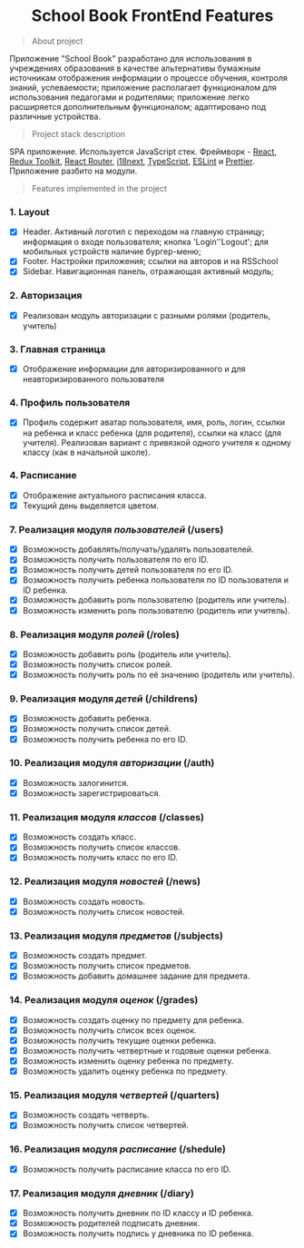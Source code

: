 <h1 align="center">School Book FrontEnd Features</h1>

> About project

Приложение "School Book" разработано для использования в учреждениях образования в качестве альтернативы бумажным источникам отображения информации о процессе обучения, контроля знаний, успеваемости; приложение располагает функционалом для использования педагогами и родителями; приложение легко расширяется дополнительным функционалом; адаптировано под различные устройства.

> Project stack description

SPA приложение. Используется JavaScript стек. Фреймворк - [React](https://reactjs.org/), [Redux Toolkit](https://redux-toolkit.js.org/), [React Router](https://github.com/remix-run/react-router#readme), [i18next](https://www.i18next.com/), [TypeScript](https://www.typescriptlang.org/), [ESLint](https://eslint.org/) и [Prettier](https://prettier.io/). 
Приложение разбито на модули.

> Features implemented in the project

### 1. Layout 
- [x] Header. Активный логотип с переходом на главную страницу; информация о входе пользователя; кнопка 'Login'\'Logout'; для мобильных устройств наличие бургер-меню;
- [x] Footer. Настройки приложения; ссылки на авторов и на RSSchool 
- [x] Sidebar. Навигационная панель, отражающая активный модуль;

### 2. Авторизация
- [x] Реализован модуль авторизации с разными ролями (родитель, учитель)

### 3. Главная страница
- [x] Отображение информации для авторизированного и для неавторизированного пользователя

### 4. Профиль пользователя
- [x] Профиль содержит аватар пользователя, имя, роль, логин, ccылки на ребенка и класс ребенка (для родителя), ccылки на класс (для учителя). Реализован вариант с привязкой одного учителя к одному классу (как в начальной школе).

### 4. Расписание
- [x] Отображение актуального расписания класса.
- [x] Текущий день выделяется цветом.

### 7. Реализация модуля *пользователей* (/users)
- [x] Возможность добавлять/получать/удалять пользователей.
- [x] Возможность получить пользователя по его ID.
- [x] Возможность получить детей пользователя по его ID.
- [x] Возможность получить ребенка пользователя по ID пользователя и ID ребенка.
- [x] Возможность добавить роль пользователю (родитель или учитель).
- [x] Возможность изменить роль пользователю (родитель или учитель).
  
### 8. Реализация модуля *ролей* (/roles) 
- [x] Возможность добавить роль (родитель или учитель).
- [x] Возможность получить список ролей.
- [x] Возможность получить роль по её значению (родитель или учитель).
  
### 9. Реализация модуля *детей* (/childrens)
- [x] Возможность добавить ребенка.
- [x] Возможность получить список детей.
- [x] Возможность получить ребенка по его ID.

### 10. Реализация модуля *авторизации* (/auth)
- [x] Возможность залогинится.
- [x] Возможность зарегистрироваться.

### 11. Реализация модуля *классов* (/classes)
- [x] Возможность создать класс.
- [x] Возможность получить список классов.
- [x] Возможность получить класс по его ID.

### 12. Реализация модуля *новостей* (/news)
- [x] Возможность создать новость.
- [x] Возможность получить список новостей.

### 13. Реализация модуля *предметов* (/subjects)
- [x] Возможность создать предмет.
- [x] Возможность получить список предметов.
- [x] Возможность добавить домашнее задание для предмета.

### 14. Реализация модуля *оценок* (/grades)
- [x] Возможность создать оценку по предмету для ребенка.
- [x] Возможность получить список всех оценок.
- [x] Возможность получить текущие оценки ребенка.
- [x] Возможность получить четвертные и годовые оценки ребенка.
- [x] Возможность изменить оценку ребенка по предмету.
- [x] Возможность удалить оценку ребенка по предмету.

### 15. Реализация модуля *четвертей* (/quarters)
- [x] Возможность создать четверть.
- [x] Возможность получить список четвертей.

### 16. Реализация модуля *расписание* (/shedule)
- [x] Возможность получить расписание класса по его ID.

### 17. Реализация модуля *дневник* (/diary)
- [x] Возможность получить дневник по ID классу и ID ребенка.
- [x] Возможность родителей подписать дневник.
- [x] Возможность получить подпись у дневника по ID ребенка.